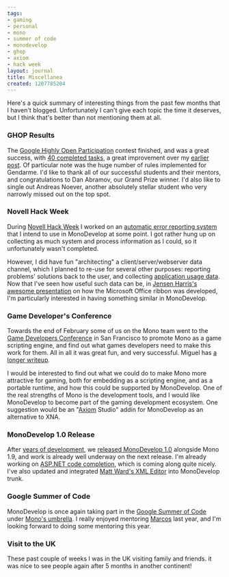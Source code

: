 ```yaml
---
tags:
- gaming
- personal
- mono
- summer of code
- monodevelop
- ghop
- axiom
- hack week
layout: journal
title: Miscellanea
created: 1207785204
---
```

Here's a quick summary of interesting things from the past few months that I haven't blogged. Unfortunately I can't give each topic the time it deserves, but I think that's better than not mentioning them at all.

<h3>GHOP Results</h3>
The <a href="http://code.google.com/opensource/ghop/2007-8/">Google Highly Open Participation</a> contest finished, and was a great success, with <a href="http://code.google.com/p/google-highly-open-participation-mono/issues/list?can=1&q=status:Closed&sort=claimedby&colspec=ID%20Status%20Owner%20ClaimedBy%20DueDate%20Summary">40 completed tasks</a>, a great improvement over my <a href="http://mjhutchinson.com/journal/2007/12/19/monodevelop_ghop">earlier post</a>. Of particular note was the huge number of rules implemented for Gendarme. I'd like to thank all of our successful students and their mentors, and congratulations to Dan Abramov, our Grand Prize winner. I'd also like to single out Andreas Noever, another absolutely stellar student who very narrowly missed out on the top spot.

<h3>Novell Hack Week</h3>
During <a href="http://tirania.org/blog/archive/2008/Feb-23.html">Novell Hack Week</a> I worked on an <a href="http://idea.opensuse.org/content/ideas/error-reporting-library-and-infrastructure">automatic error reporting system</a> that I intend to use in MonoDevelop at some point. I got rather hung up on collecting as much system and process information as I could, so it unfortunately wasn't completed. 

However, I did have fun "architecting" a client/server/webserver data channel, which I planned to re-use for several other purposes: reporting problems' solutions back to the user, and collecting  <a href="http://www.snorp.net/log/2008/01/18/application-usage-monitoring/">application usage data</a>. Now that I've seen how useful such data can be, in <a href="http://blogs.msdn.com/jensenh/archive/2008/03/12/the-story-of-the-ribbon.aspx"> Jensen Harris's awesome presentation</a> on how the Microsoft Office ribbon was developed, I'm particularly interested in having something similar in MonoDevelop.

<h3>Game Developer's Conference</h3>
Towards the end of February some of us on the Mono team went to the <a href="http://gdconf.com/">Game Developers Conference</a> in San Francisco to promote Mono as a game scripting engine, and find out what games developers need to make this work for them. All in all it was great fun, and very successful. Miguel has <a href="http://tirania.org/blog/archive/2008/Feb-26.html">a longer writeup</a>.

I would be interested to find out what we could do to make Mono more attractive for gaming, both for embedding as a scripting engine, and as a portable runtime, and how this could be supported by MonoDevelop. One of the real strengths of Mono is the development tools, and I would like MonoDevelop to become part of the gaming development ecosystem. One suggestion would be an "<a href="http://tirania.org/blog/archive/2008/Feb-26.html">Axiom</a> Studio" addin for MonoDevelop as an alternative to XNA.

<h3>MonoDevelop 1.0 Release</h3>
After <a href="http://tirania.org/blog/archive/2008/Mar-14.html">years of development</a>, we <a href="http://monodevelop.com/MonoDevelop_1.0_Released">released MonoDevelop 1.0</a> alongside Mono 1.9, and work is already well underway on the next release. I'm already working on <a href="http://mjhutchinson.com/journal/2008/04/08/an_apologetic_sneak_peek">ASP.NET code completion</a>, which is coming along quite nicely. I've also updated and integrated <a href="http://md-xed.sourceforge.net/">Matt Ward's XML Editor</a> into MonoDevelop trunk.

<h3>Google Summer of Code</h3>
MonoDevelop is once again taking part in the <a href="http://code.google.com/soc/2008/">Google Summer of Code</a> under <a href="http://tirania.org/blog/archive/2008/Mar-24.html">Mono's umbrella</a>. I really enjoyed mentoring <a href="http://mdmagsoc.blogspot.com/">Marcos</a> last year, and I'm looking forward to doing some mentoring this year.

<h3>Visit to the UK</h3>
These past couple of weeks I was in the UK visiting family and friends. it was nice to see people again after 5 months in another continent!
<!--break-->
